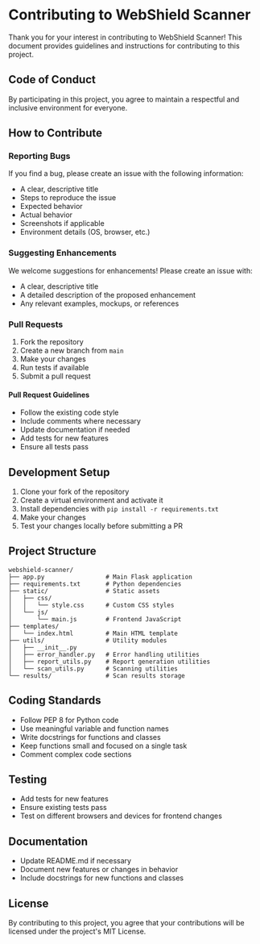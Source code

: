 # Contributing to WebShield Scanner

Thank you for your interest in contributing to WebShield Scanner! This document provides guidelines and instructions for contributing to this project.

## Code of Conduct

By participating in this project, you agree to maintain a respectful and inclusive environment for everyone.

## How to Contribute

### Reporting Bugs

If you find a bug, please create an issue with the following information:

- A clear, descriptive title
- Steps to reproduce the issue
- Expected behavior
- Actual behavior
- Screenshots if applicable
- Environment details (OS, browser, etc.)

### Suggesting Enhancements

We welcome suggestions for enhancements! Please create an issue with:

- A clear, descriptive title
- A detailed description of the proposed enhancement
- Any relevant examples, mockups, or references

### Pull Requests

1. Fork the repository
2. Create a new branch from `main`
3. Make your changes
4. Run tests if available
5. Submit a pull request

#### Pull Request Guidelines

- Follow the existing code style
- Include comments where necessary
- Update documentation if needed
- Add tests for new features
- Ensure all tests pass

## Development Setup

1. Clone your fork of the repository
2. Create a virtual environment and activate it
3. Install dependencies with `pip install -r requirements.txt`
4. Make your changes
5. Test your changes locally before submitting a PR

## Project Structure

```
webshield-scanner/
├── app.py                 # Main Flask application
├── requirements.txt       # Python dependencies
├── static/                # Static assets
│   ├── css/
│   │   └── style.css      # Custom CSS styles
│   └── js/
│       └── main.js        # Frontend JavaScript
├── templates/
│   └── index.html         # Main HTML template
├── utils/                 # Utility modules
│   ├── __init__.py
│   ├── error_handler.py   # Error handling utilities
│   ├── report_utils.py    # Report generation utilities
│   └── scan_utils.py      # Scanning utilities
└── results/               # Scan results storage
```

## Coding Standards

- Follow PEP 8 for Python code
- Use meaningful variable and function names
- Write docstrings for functions and classes
- Keep functions small and focused on a single task
- Comment complex code sections

## Testing

- Add tests for new features
- Ensure existing tests pass
- Test on different browsers and devices for frontend changes

## Documentation

- Update README.md if necessary
- Document new features or changes in behavior
- Include docstrings for new functions and classes

## License

By contributing to this project, you agree that your contributions will be licensed under the project's MIT License.